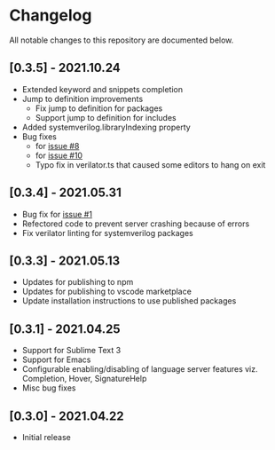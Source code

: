 # Changelog
All notable changes to this repository are documented below.

## [0.3.5] - 2021.10.24
- Extended keyword and snippets completion
- Jump to definition improvements
  * Fix jump to definition for packages
  * Support jump to definition for includes
- Added systemverilog.libraryIndexing property
- Bug fixes
  * for [issue #8](https://github.com/imc-trading/svlangserver/issues/8)
  * for [issue #10](https://github.com/imc-trading/svlangserver/issues/10)
  * Typo fix in verilator.ts that caused some editors to hang on exit

## [0.3.4] - 2021.05.31
- Bug fix for [issue #1](https://github.com/imc-trading/svlangserver/issues/1)
- Refectored code to prevent server crashing because of errors
- Fix verilator linting for systemverilog packages

## [0.3.3] - 2021.05.13
- Updates for publishing to npm
- Updates for publishing to vscode marketplace
- Update installation instructions to use published packages

## [0.3.1] - 2021.04.25
- Support for Sublime Text 3
- Support for Emacs
- Configurable enabling/disabling of language server features viz. Completion, Hover, SignatureHelp
- Misc bug fixes

## [0.3.0] - 2021.04.22
- Initial release
